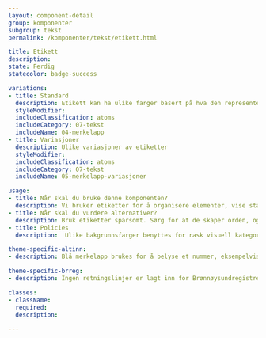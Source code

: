 ```yaml
---
layout: component-detail
group: komponenter
subgroup: tekst
permalink: /komponenter/tekst/etikett.html

title: Etikett
description:
state: Ferdig
statecolor: badge-success

variations:
- title: Standard
  description: Etikett kan ha ulike farger basert på hva den representerer, se "variasjoner".
  styleModifier:
  includeClassification: atoms
  includeCategory: 07-tekst
  includeName: 04-merkelapp
- title: Variasjoner
  description: Ulike variasjoner av etiketter
  styleModifier:
  includeClassification: atoms
  includeCategory: 07-tekst
  includeName: 05-merkelapp-variasjoner

usage:
- title: Når skal du bruke denne komponenten?
  description: Vi bruker etiketter for å organisere elementer, vise status i handlinger og opplyse om antall. F.eks. Dersom et skjema er av typen vedlegg kan dette vises som etikett bak skjematittel. Dersom man har 3 uleste melinger på en aktør, vises dette som etikett bak navnet.
- title: Når skal du vurdere alternativer?
  description: Bruk etiketter sparsomt. Sørg for at de skaper orden, og ikke rot, der de brukes.
- title: Policies
  description:  Ulike bakgrunnsfarger benyttes for rask visuell kategorisering, men fargeblinde skal likevel ikke kunne gå glipp av informasjon. Unngå derfor å bruke de ulike bakgrunnsfargene til å formidle noe utover selve navnet på etiketten.

theme-specific-altinn:
- description: Blå merkelapp brukes for å belyse et nummer, eksempelvis hvor mange uleste meldinger du har, hvor mange filter du har valgt, etc. Grå brukes for å gi tilleggsinfo, f.eks hvilken kategori et søkeresultat tilhører. Gul brukes for å gjøre brukeren oppmerksom på noe. Rød brukes for å advare. Grønn brukes for å oppfordre.

theme-specific-brreg:
- description: Ingen retningslinjer er lagt inn for Brønnøysundregistrene enda.

classes:
- className:
  required:
  description:

---
```

